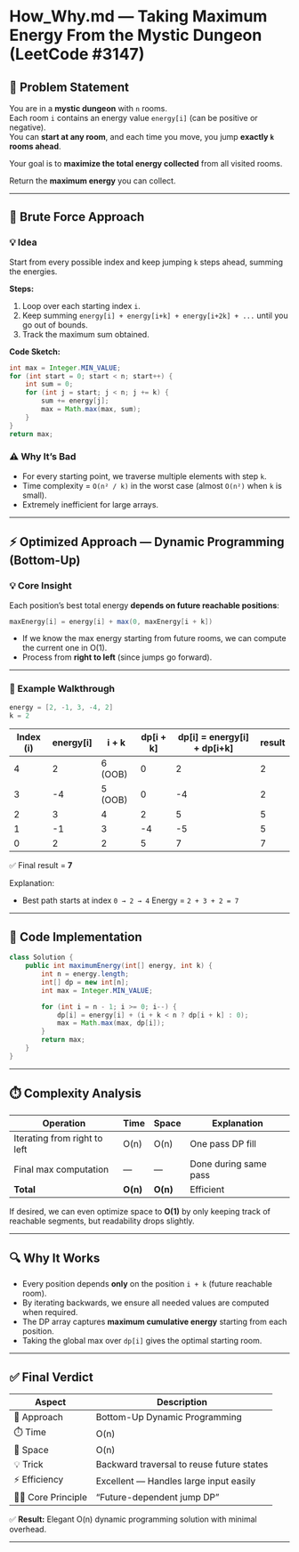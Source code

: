 # How_Why.md — Taking Maximum Energy From the Mystic Dungeon (LeetCode #3147)

## 🧩 Problem Statement

You are in a **mystic dungeon** with `n` rooms.  
Each room `i` contains an energy value `energy[i]` (can be positive or negative).  
You can **start at any room**, and each time you move, you jump **exactly `k` rooms ahead**.

Your goal is to **maximize the total energy collected** from all visited rooms.

Return the **maximum energy** you can collect.

---

## 🧠 Brute Force Approach

### 💡 Idea

Start from every possible index and keep jumping `k` steps ahead, summing the energies.

**Steps:**

1. Loop over each starting index `i`.
2. Keep summing `energy[i] + energy[i+k] + energy[i+2k] + ...` until you go out of bounds.
3. Track the maximum sum obtained.

**Code Sketch:**

```java
int max = Integer.MIN_VALUE;
for (int start = 0; start < n; start++) {
    int sum = 0;
    for (int j = start; j < n; j += k) {
        sum += energy[j];
        max = Math.max(max, sum);
    }
}
return max;
```

### ⚠️ Why It’s Bad

* For every starting point, we traverse multiple elements with step `k`.
* Time complexity = `O(n² / k)` in the worst case (almost `O(n²)` when `k` is small).
* Extremely inefficient for large arrays.

---

## ⚡ Optimized Approach — Dynamic Programming (Bottom-Up)

### 💡 Core Insight

Each position’s best total energy **depends on future reachable positions**:

```java
maxEnergy[i] = energy[i] + max(0, maxEnergy[i + k])
```

* If we know the max energy starting from future rooms, we can compute the current one in O(1).
* Process from **right to left** (since jumps go forward).

---

### 🧮 Example Walkthrough

```java
energy = [2, -1, 3, -4, 2]
k = 2
```

| Index (i) | energy[i] | i + k   | dp[i + k] | dp[i] = energy[i] + dp[i+k] | result |
| --------- | --------- | ------- | --------- | --------------------------- | ------ |
| 4         | 2         | 6 (OOB) | 0         | 2                           | 2      |
| 3         | -4        | 5 (OOB) | 0         | -4                          | 2      |
| 2         | 3         | 4       | 2         | 5                           | 5      |
| 1         | -1        | 3       | -4        | -5                          | 5      |
| 0         | 2         | 2       | 5         | 7                           | 7      |

✅ Final result = **7**

Explanation:

* Best path starts at index `0 → 2 → 4`
  Energy = `2 + 3 + 2 = 7`

---

## 🧩 Code Implementation

```java
class Solution {
    public int maximumEnergy(int[] energy, int k) {
        int n = energy.length;
        int[] dp = new int[n];
        int max = Integer.MIN_VALUE;

        for (int i = n - 1; i >= 0; i--) {
            dp[i] = energy[i] + (i + k < n ? dp[i + k] : 0);
            max = Math.max(max, dp[i]);
        }
        return max;
    }
}
```

---

## ⏱️ Complexity Analysis

| Operation                    | Time     | Space    | Explanation           |
| ---------------------------- | -------- | -------- | --------------------- |
| Iterating from right to left | O(n)     | O(n)     | One pass DP fill      |
| Final max computation        | —        | —        | Done during same pass |
| **Total**                    | **O(n)** | **O(n)** | Efficient             |

If desired, we can even optimize space to **O(1)** by only keeping track of reachable segments, but readability drops slightly.

---

## 🔍 Why It Works

* Every position depends **only** on the position `i + k` (future reachable room).
* By iterating backwards, we ensure all needed values are computed when required.
* The DP array captures **maximum cumulative energy** starting from each position.
* Taking the global max over `dp[i]` gives the optimal starting room.

---

## ✅ Final Verdict

| Aspect               | Description                               |
| -------------------- | ----------------------------------------- |
| 🔧 Approach          | Bottom-Up Dynamic Programming             |
| ⏱️ Time              | O(n)                                      |
| 💾 Space             | O(n)                                      |
| 💡 Trick             | Backward traversal to reuse future states |
| ⚡ Efficiency         | Excellent — Handles large input easily    |
| 🧙‍♂️ Core Principle | “Future-dependent jump DP”                |

✅ **Result:** Elegant O(n) dynamic programming solution with minimal overhead.

---
